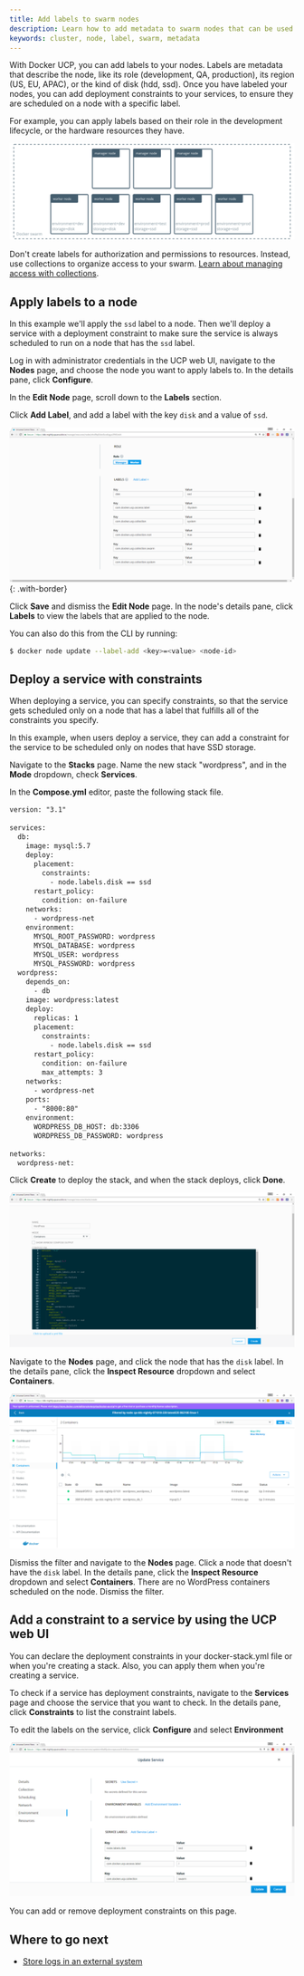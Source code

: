 ```yaml
---
title: Add labels to swarm nodes
description: Learn how to add metadata to swarm nodes that can be used to specify constraints when deploying services.
keywords: cluster, node, label, swarm, metadata
---
```


With Docker UCP, you can add labels to your nodes. Labels are metadata that
describe the node, like its role (development, QA, production), its region
(US, EU, APAC), or the kind of disk (hdd, ssd). Once you have labeled your
nodes, you can add deployment constraints to your services, to ensure they
are scheduled on a node with a specific label.

For example, you can apply labels based on their role in the development
lifecycle, or the hardware resources they have.

![](../../images/add-labels-to-cluster-nodes-1.svg)

Don't create labels for authorization and permissions to resources.
Instead, use collections to organize access to your swarm.
[Learn about managing access with collections](../manage-access-with-collections.md).   

## Apply labels to a node

In this example we'll apply the `ssd` label to a node. Then we'll deploy
a service with a deployment constraint to make sure the service is always
scheduled to run on a node that has the `ssd` label.

Log in with administrator credentials in the UCP web UI, navigate to the
**Nodes** page, and choose the node you want to apply labels to. In the
details pane, click **Configure**.

In the **Edit Node** page, scroll down to the **Labels** section.

Click **Add Label**, and add a label with the key `disk` and a value of `ssd`. 

![](../../images/add-labels-to-cluster-nodes-2.png){: .with-border}

Click **Save** and dismiss the **Edit Node** page. In the node's details
pane, click **Labels** to view the labels that are applied to the node. 

You can also do this from the CLI by running:

```bash
$ docker node update --label-add <key>=<value> <node-id>
```

## Deploy a service with constraints

When deploying a service, you can specify constraints, so that the service gets
scheduled only on a node that has a label that fulfills all of the constraints
you specify.

In this example, when users deploy a service, they can add a constraint for the
service to be scheduled only on nodes that have SSD storage.

Navigate to the **Stacks** page. Name the new stack "wordpress", and in the
**Mode** dropdown, check **Services**.

In the **Compose.yml** editor, paste the following stack file.

```
version: "3.1"

services:
  db:
    image: mysql:5.7
    deploy:
      placement:
        constraints:
          - node.labels.disk == ssd
      restart_policy:
        condition: on-failure
    networks:
      - wordpress-net
    environment:
      MYSQL_ROOT_PASSWORD: wordpress
      MYSQL_DATABASE: wordpress
      MYSQL_USER: wordpress
      MYSQL_PASSWORD: wordpress
  wordpress:
    depends_on:
      - db
    image: wordpress:latest
    deploy:
      replicas: 1
      placement:
        constraints:
          - node.labels.disk == ssd
      restart_policy:
        condition: on-failure
        max_attempts: 3
    networks:
      - wordpress-net
    ports:
      - "8000:80"
    environment:
      WORDPRESS_DB_HOST: db:3306
      WORDPRESS_DB_PASSWORD: wordpress

networks:
  wordpress-net:
```

Click **Create** to deploy the stack, and when the stack deploys,
click **Done**.

![](../../images/use-constraints-in-stack-deployment.png)

Navigate to the **Nodes** page, and click the node that has the
`disk` label. In the details pane, click the **Inspect Resource**
dropdown and select **Containers**.  

![](../../images/use-constraints-in-stack-deployment-2.png)

Dismiss the filter and navigate to the **Nodes** page. Click a node that
doesn't have the `disk` label. In the details pane, click the
**Inspect Resource** dropdown and select **Containers**. There are no 
WordPress containers scheduled on the node. Dismiss the filter.

## Add a constraint to a service by using the UCP web UI

You can declare the deployment constraints in your docker-stack.yml file or
when you're creating a stack. Also, you can apply them when you're creating
a service.

To check if a service has deployment constraints, navigate to the 
**Services** page and choose the service that you want to check.
In the details pane, click **Constraints** to list the constraint labels.

To edit the labels on the service, click **Configure** and select
**Environment** 

![](../../images/add-constraint-to-service.png)

You can add or remove deployment constraints on this page.

## Where to go next

* [Store logs in an external system](store-logs-in-an-external-system.md)
